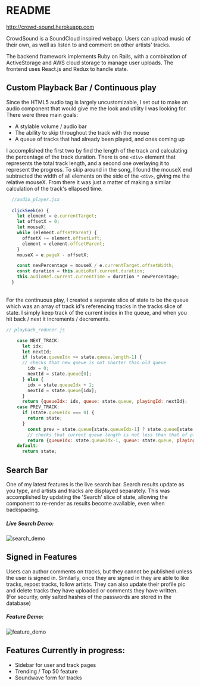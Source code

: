 # README
http://crowd-sound.herokuapp.com

CrowdSound is a SoundCloud inspired webapp. Users can upload music of their own, as well as listen to and comment on other artists' tracks.

The backend framework implements Ruby on Rails, with a combination of ActiveStorage and AWS cloud storage to manage user uploads. The frontend uses React.js and Redux to handle state.

## Custom Playback Bar / Continuous play
Since the HTML5 audio tag is largely uncustomizable, I set out to make an audio component that would give me the look and utility I was looking for. There were three main goals: 
* A stylable volume / audio bar
* The ability to skip throughout the track with the mouse
* A queue of tracks that had already been played, and ones coming up

I accomplished the first two by find the length of the track and calculating the percentage of the track duration. There is one `<div>` element that represents the total track length, and a second one overlaying it to represent the progress. To skip around in the song, I found the mouseX end subtracted the width of all elements on the side of the `<div>`, giving me the relative mouseX. From there it was just a matter of making a similar calculation of the track's ellapsed time.
```javascript
  //audio_player.jsx
  
  clickSeek(e) {
    let element = e.currentTarget;
    let offsetX = 0;
    let mouseX;
    while (element.offsetParent) {
      offsetX += element.offsetLeft;
      element = element.offsetParent;
    }
    mouseX = e.pageX - offsetX;

    const newPercentage = mouseX / e.currentTarget.offsetWidth;
    const duration = this.audioRef.current.duration;
    this.audioRef.current.currentTime = duration * newPercentage;
  }
```
<br/>
For the continuous play, I created a separate slice of state to be the queue which was an array of track id's referencing tracks in the tracks slice of state. I simply keep track of the current index in the queue, and when you hit back / next it increments / decrements.

```javascript
// playback_reducer.js

    case NEXT_TRACK:
      let idx;
      let nextId;
      if (state.queueIdx >= state.queue.length-1) { 
      // checks that new queue is not shorter than old queue
        idx = 0;
        nextId = state.queue[0];
      } else {
        idx = state.queueIdx + 1;
        nextId = state.queue[idx];
      }
      return {queueIdx: idx, queue: state.queue, playingId: nextId};
    case PREV_TRACK:
      if (state.queueIdx === 0) {
        return state;
      }
        const prev = state.queue[state.queueIdx-1] ? state.queue[state.queueIdx-1] : state.queue[state.queueIdx-1];
        // checks that current queue length is not less than that of playing track
        return {queueIdx: state.queueIdx-1, queue: state.queue, playingId: prev};
    default:
      return state;
```


## Search Bar
One of my latest features is the live search bar. Search results update as you type, and artists and tracks are displayed separately. This was accomplished by updating the 'Search' slice of state, allowing the component to re-render as results become available, even when backspacing.
##### Live Search Demo:
![search_demo](https://i.imgur.com/SbF5U5y.gif)


## Signed in Features
Users can author comments on tracks, but they cannot be published unless the user is signed in. Similarly, once they are signed in they are able to like tracks, repost tracks, follow artists. They can also update their profile pic and delete tracks they have uploaded or comments they have written. 
<br/>
(For security, only salted hashes of the passwords are stored in the database)
##### Feature Demo:
![feature_demo](https://i.imgur.com/i9RUvHy.gif)



## Features Currently in progress: 
* Sidebar for user and track pages
* Trending / Top 50 feature
* Soundwave form for tracks
